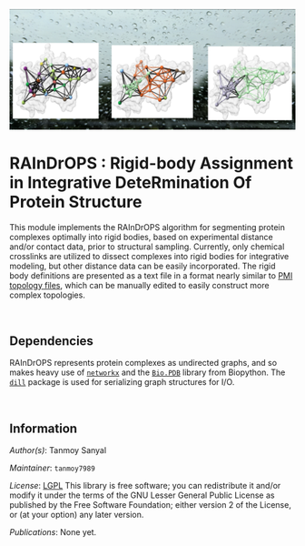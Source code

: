 ![](icon.png)

# RAInDrOPS : **R**igid-body **A**ssignment in **In**tegrative **D**ete**R**mination **O**f  **P**rotein **S**tructure

This module implements the RAInDrOPS algorithm for segmenting protein complexes optimally into rigid bodies, based on experimental distance and/or contact data, prior to structural sampling. Currently, only chemical crosslinks are utilized to dissect complexes into rigid bodies for integrative modeling, but other distance data can be easily incorporated. The rigid body definitions are presented as a text file in a format nearly similar to [PMI topology files](https://integrativemodeling.org/2.16.0/doc/ref/classIMP_1_1pmi_1_1topology_1_1TopologyReader.html),  which can be manually edited to easily construct more complex topologies.

<br>

## Dependencies

RAInDrOPS represents protein complexes as undirected graphs, and so makes heavy use of [```networkx```](https://networkx.org/) and the [```Bio.PDB```](https://biopython.org/wiki/The_Biopython_Structural_Bioinformatics_FAQ) library from Biopython. The [```dill```](https://pypi.org/project/dill/) package is used for serializing graph structures for I/O.

<br>

## Information

_Author(s)_: Tanmoy Sanyal

_Maintainer_: `tanmoy7989`

_License_: [LGPL](https://www.gnu.org/licenses/old-licenses/lgpl-2.1.html)
This library is free software; you can redistribute it and/or
modify it under the terms of the GNU Lesser General Public
License as published by the Free Software Foundation; either
version 2 of the License, or (at your option) any later version.

_Publications_:  None yet.
